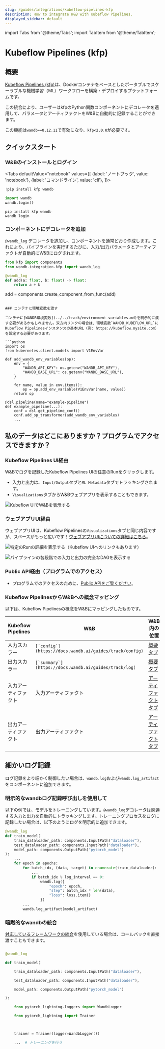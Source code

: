 ```yaml
---
slug: /guides/integrations/kubeflow-pipelines-kfp
description: How to integrate W&B with Kubeflow Pipelines.
displayed_sidebar: default
---
```


import Tabs from '@theme/Tabs';
import TabItem from '@theme/TabItem';


# Kubeflow Pipelines (kfp)

## 概要

[Kubeflow Pipelines (kfp)](https://www.kubeflow.org/docs/components/pipelines/introduction/)は、Dockerコンテナをベースとしたポータブルでスケーラブルな機械学習（ML）ワークフローを構築・デプロイするプラットフォームです。

この統合により、ユーザーはkfpのPython関数コンポーネントにデコレータを適用して、パラメータとアーティファクトをW&Bに自動的に記録することができます。

この機能は`wandb==0.12.11`で有効になり、`kfp<2.0.0`が必要です。

## クイックスタート

### W&Bのインストールとログイン

<Tabs
  defaultValue="notebook"
  values={[
    {label: 'ノートブック', value: 'notebook'},
    {label: 'コマンドライン', value: 'cli'},
  ]}>
  <TabItem value="notebook">

```python
!pip install kfp wandb

import wandb
wandb.login()
```

  </TabItem>
  <TabItem value="cli">

```
pip install kfp wandb
wandb login
```

  </TabItem>
</Tabs>

### コンポーネントにデコレータを追加

`@wandb_log` デコレータを追加し、コンポーネントを通常どおり作成します。これにより、パイプラインを実行するたびに、入力/出力パラメータとアーティファクトが自動的にW&Bにログされます。

```python
from kfp import components
from wandb.integration.kfp import wandb_log

@wandb_log
def add(a: float, b: float) -> float:
    return a + b
```

add = components.create_component_from_func(add)
```

### コンテナに環境変数を渡す

コンテナに[WANDB環境変数](../../track/environment-variables.md)を明示的に渡す必要があるかもしれません。双方向リンクの場合は、環境変数`WANDB_KUBEFLOW_URL`にKubeflow Pipelinesインスタンスの基本URL（例: https://kubeflow.mysite.com）を設定する必要があります。

```python
import os
from kubernetes.client.models import V1EnvVar

def add_wandb_env_variables(op):
    env = {
        "WANDB_API_KEY": os.getenv("WANDB_API_KEY"),
        "WANDB_BASE_URL": os.getenv("WANDB_BASE_URL"),
    }

    for name, value in env.items():
        op = op.add_env_variable(V1EnvVar(name, value))
    return op
    
@dsl.pipeline(name="example-pipeline")
def example_pipeline(...):
    conf = dsl.get_pipeline_conf()
    conf.add_op_transformer(add_wandb_env_variables)
    ...
```

## 私のデータはどこにありますか？プログラムでアクセスできますか？
### Kubeflow Pipelines UI経由

W&Bでログを記録したKubeflow Pipelines UIの任意のRunをクリックします。

* 入力と出力は、`Input/Output`タブと`ML Metadata`タブでトラッキングされます。
* `Visualizations`タブからW&Bウェブアプリを表示することもできます。

![Kubeflow UIでW&Bを表示する](/images/integrations/kubeflow_app_pipelines_ui.png)

### ウェブアプリUI経由

ウェブアプリUIは、Kubeflow Pipelinesの`Visualizations`タブと同じ内容ですが、スペースがもっと広いです！[ウェブアプリUIについての詳細はこちら](https://docs.wandb.ai/ref/app)。

![特定のRunの詳細を表示する（Kubeflow UIへのリンクもあります）](/images/integrations/kubeflow_pipelines.png)

![パイプラインの各段階での入力と出力の完全なDAGを表示する](/images/integrations/kubeflow_via_app.png)

### Public API経由（プログラムでのアクセス）

* プログラムでのアクセスのために、[Public APIをご覧ください](https://docs.wandb.ai/ref/python/public-api)。

### Kubeflow PipelinesからW&Bへの概念マッピング

以下は、Kubeflow Pipelinesの概念をW&Bにマッピングしたものです。

| Kubeflow Pipelines | W&B                                                      | W&B内の位置                                                                                      |
| ------------------ | --------------------------------------------------------- | ------------------------------------------------------------------------------------------------- |
| 入力スカラー       | ``[`config`](https://docs.wandb.ai/guides/track/config)`` | [概要タブ](https://docs.wandb.ai/ref/app/pages/run-page#overview-tab)                             |
| 出力スカラー       | ``[`summary`](https://docs.wandb.ai/guides/track/log)``   | [概要タブ](https://docs.wandb.ai/ref/app/pages/run-page#overview-tab)                             |
| 入力アーティファクト | 入力アーティファクト                                       | [アーティファクトタブ](https://docs.wandb.ai/ref/app/pages/run-page#artifacts-tab)               |
| 出力アーティファクト | 出力アーティファクト                                       | [アーティファクトタブ](https://docs.wandb.ai/ref/app/pages/run-page#artifacts-tab) |
## 細かいログ記録

ログ記録をより細かく制御したい場合は、`wandb.log`および`wandb.log_artifact`をコンポーネントに追加できます。

### 明示的なwandbログ記録呼び出しを使用して

以下の例では、モデルをトレーニングしています。`@wandb_log`デコレータは関連する入力と出力を自動的にトラッキングします。トレーニングプロセスをログに記録したい場合は、以下のようにログを明示的に追加できます。

```python
@wandb_log
def train_model(
    train_dataloader_path: components.InputPath("dataloader"),
    test_dataloader_path: components.InputPath("dataloader"),
    model_path: components.OutputPath("pytorch_model")
):
    ...
    for epoch in epochs:
        for batch_idx, (data, target) in enumerate(train_dataloader):
            ...
            if batch_idx % log_interval == 0:
                wandb.log({
                    "epoch": epoch,
                    "step": batch_idx * len(data),
                    "loss": loss.item()
                })
        ...
        wandb.log_artifact(model_artifact)
```
### 暗黙的なwandbの統合



[対応しているフレームワークの統合](https://docs.wandb.ai/guides/integrations)を使用している場合は、コールバックを直接渡すこともできます。



```python

@wandb_log

def train_model(

    train_dataloader_path: components.InputPath("dataloader"),

    test_dataloader_path: components.InputPath("dataloader"),

    model_path: components.OutputPath("pytorch_model")

):

    from pytorch_lightning.loggers import WandbLogger

    from pytorch_lightning import Trainer

    

    trainer = Trainer(logger=WandbLogger())

    ...  # トレーニングを行う

```